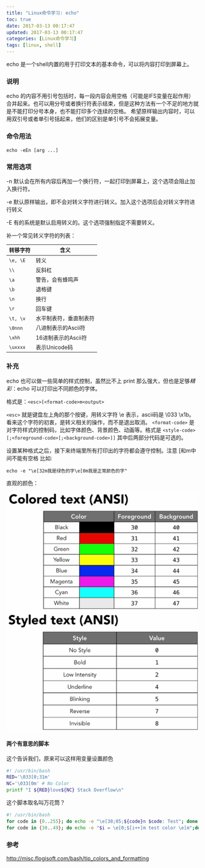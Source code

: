 ```yaml
---
title: "Linux命令学习: echo"
toc: true
date: 2017-03-13 00:17:47
updated: 2017-03-13 00:17:47
categories: [Linux命令学习]
tags: [linux, shell]
---
```


echo 是一个shell内置的用于打印文本的基本命令，可以将内容打印到屏幕上。

<!--more-->

### 说明

echo 的内容不用引号包括时，每一段内容会用空格（可能是IFS变量在起作用）合并起来。也可以用分号或者换行符表示结束，但是这种方法有一个不足的地方就是不能打印分号本身，也不能打印多个连续的空格。
希望原样输出内容时，可以用双引号或者单引号括起来，他们的区别是单引号不会拓展变量。

### 命令用法

```shell
echo -eEn [arg ...]
```

### 常用选项

-n
默认会在所有内容后再加一个换行符，一起打印到屏幕上，这个选项会阻止加入换行符。

-e
默认原样输出，即不会对转义字符进行转义。加入这个选项后会对转义字符进行转义

-E 
有的系统是默认启用转义的。这个选项强制指定不需要转义。

补一个常见转义字符的列表：

转移字符 | 含义 
--------|------
`\e, \E`| 转义
`\\`    | 反斜杠
`\a`    | 警告，会有蜂鸣声
`\b`    | 退格键
`\n`    | 换行
`\r`    | 回车键
`\t, \v`| 水平制表符，垂直制表符 
`\0nnn` | 八进制表示的Ascii符
`\xhh`  | 16进制表示的Ascii符
`\uxxxx`| 表示Unicode码

### 补充

echo 也可以做一些简单的样式控制，虽然比不上 print 那么强大，但也是足够*精彩*：echo 可以打印出不同颜色的字体。

格式是：`<esc>[<format-code>m<output>`

`<esc>` 就是键盘左上角的那个按键，用转义字符 \e 表示，ascii码是 \033 \x1b。看来这个字符的初衷，是转义相关的操作，而不是退出取消。
`<format-code>` 是对字符样式的控制码，比如字体颜色、背景颜色、动画等。格式是 `<style-code>[;<foreground-code>[;<background-code>]]` 其中后两部分代码是可选的。

设置某种格式之后，接下来终端里所有打印出的字符都会遵守控制。注意 [和m中间不能有空格
比如:

```
echo -e "\e[32m我是绿色的字\e[0m我是正常颜色的字"
```

直观的颜色：

![常见的几种颜色](linux-echo/part-color-code.png)
![常见的几种控制](linux-echo/part-style-code.png)

#### 两个有意思的脚本
这个告诉我们，原来可以这样用变量设置颜色
```bash
#! /usr/bin/bash
RED='\033[0;31m'
NC='\033[0m' # No Color
printf "I ${RED}love${NC} Stack Overflow\n"
```

这个脚本取名叫万花筒？
```bash
#! /usr/bin/bash
for code in {0..255}; do echo -e "\e[38;05;${code}m $code: Test"; done
for code in {30..49}; do echo -e "$i = \e[0;$[i++]m test color \e[m";done
```

### 参考

<http://misc.flogisoft.com/bash/tip_colors_and_formatting>
